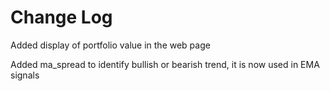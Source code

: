 # Change Log

Added display of portfolio value in the web page

Added ma_spread to identify bullish or bearish trend, it is now used in EMA signals

